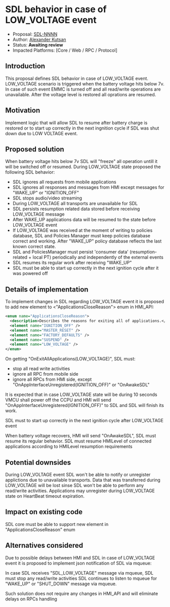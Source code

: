 # SDL behavior in case of LOW_VOLTAGE event

* Proposal: [SDL-NNNN](NNNN-filename.md)
* Author: [Alexander Kutsan](https://github.com/LuxoftAKutsan)
* Status: **Awaiting review**
* Impacted Platforms: [Core / Web / RPC / Protocol]

## Introduction

This proposal defines SDL behavior in case of LOW_VOLTAGE event.
LOW_VOLTAGE scenario is triggered when the battery voltage hits below 7v. In case of such event EMMC is turned off and all read/write operations are unavailable. After the voltage level is restored all oprations are resumed.

## Motivation

Implement logic that will allow SDL to resume after battery charge is restored or to start up correctly in the next ingnition cycle if SDL was shut down due to LOW VOLTAGE event. 

## Proposed solution

When battery voltage hits below 7v SDL will "freeze" all operation untill it will be switched off or resumed. During LOW_VOLTAGE state proposed the following SDL behavior:

- SDL ignores all requests from mobile applications
- SDL ignores all responses and messages from HMI except messages for "WAKE_UP" or "IGNITION_OFF"
- SDL stops audio/video streaming
- During LOW_VOLTAGE all transports are unavailable for SDL
- SDL persists resumption related data stored before receiving LOW_VOLTAGE message
- After WAKE_UP applications data will be resumed to the state before LOW_VOLTAGE event
- If LOW_VOLTAGE was received at the moment of writing to policies database, SDL and Policies Manager must keep policies database correct and working. After "WAKE_UP" policy database reflects the last known correct state.
- SDL and PoliciesManager must persist 'consumer data' (resumption-related + local PT) periodically and independently of the external events
- SDL resumes its regular work after receiving "WAKE_UP"
- SDL must be able to start up correctly in the next ignition cycle after it was powered off

## Details of implementation

To implement changes in SDL regarding LOW_VOLTAGE event it is proposed to add new element to <"ApplicationsCloseReason"> enum in HMI_API:

```xml
<enum name="ApplicationsCloseReason">
  <description>Describes the reasons for exiting all of applications.</description>
  <element name="IGNITION_OFF" />
  <element name="MASTER_RESET" />
  <element name="FACTORY_DEFAULTS" />
  <element name="SUSPEND" />
  <element name="LOW_VOLTAGE" />
</enum>
```

On getting "OnExitAllApplications(LOW_VOLTAGE)", SDL must:
  - stop all read write activities
  - ignore all RPC from mobile side
  - ignore all RPCs from HMI side, except "OnAppInterfaceUnregistered(IGNITION_OFF)" or "OnAwakeSDL"

It is expected that in case LOW_VOLTAGE state will be during 10 seconds VMCU shall power off the CCPU and HMI will send "OnAppInterfaceUnregistered(IGNITION_OFF)" to SDL and SDL will finish its work.

SDL must to start up correctly in the next ignition cycle after LOW_VOLTAGE event

When battery voltage recovers, HMI will send "OnAwakeSDL", SDL must resume its regular behavior.
SDL must resume HMILevel of connected applications according to HMILevel resumption requirements

## Potential downsides

During LOW_VOLTAGE event SDL won't be able to notify or unregister applictions due to unavailable transports. Data that was transferred during LOW_VOLTAGE will be lost sinse SDL won't be able to perform any read/write activities. Applications may unregister during LOW_VOLTAGE state on HeartBeat timeout expiration.

## Impact on existing code

SDL core must be able to support new element in "ApplicationsCloseReason" enum

## Alternatives considered

Due to possible delays between HMI and SDL in case of LOW_VOLTAGE event it is proposed to implement json notification of SDL via mqueue:

In case SDL receives "SDL_LOW_VOLTAGE" message via mqueue, SDL must stop any read/write activities 
SDL continues to listen to mqueue for "WAKE_UP" or "SHUT_DOWN" message via mqueue.

Such solution does not require any changes in HMI_API and will eliminate delays on RPCs handling
